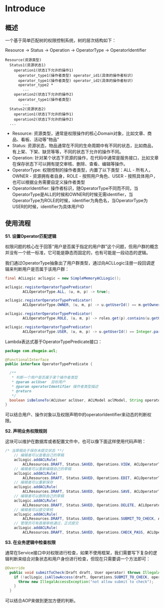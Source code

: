 # Introduce

## 概述

一个基于简单匹配树的权限控制系统，树的层次结构如下：

Resource -> Status -> Operation -> OperatorType -> OperatorIdentifier

```
Resource(资源类型)
  Status1(资源状态1)
    operation1(状态1下允许的操作1)
      operator_type1(操作者类型) operator_id1(具体的操作者标识)
      operator_type1(操作者类型) operator_id2(具体的操作者标识)
      operator_type2 *
        ...
    operation2(状态1下允许的操作2)
      operator_type1(操作者类型)
        ...
  Status2(资源状态2)
    operation1(状态1下允许的操作1)
    operation2(状态1下允许的操作2)
  ...
```

* Resource: 资源类型，通常是权限操作的核心Domain对象，比如文章、商品、看板、活动等"物品"
* Status: 资源状态，物品通常在不同的生命周期中有不同的状态，比如商品，有上架、下架、缺货等等，不同的状态下允许的操作不同。
* Operation: 针对某个状态下资源的操作，在代码中通常是服务接口，比如文章在保存状态下可以拥有提交审核、删除、查看、编辑等操作。
* OperatorType: 权限控制的操作者类型，内置了以下类型：ALL - 所有人，OWNER - 资源拥有者自身，ROLE - 按照用户角色、USER - 按照具体用户，也可以根据业务需要自定义操作者类型
* OperatorIdentifier: 操作者标识，随OperatorType不同而不同，当OperatorType是ALL的时候和OWNER的时候无需identifier，当OperatorType为ROLE的时候，identifier为角色名，当OperatorType为USER的时候，identifier为具体用户ID

## 使用流程

**S1. 设置Operator匹配逻辑**

权限问题的核心在于回答“用户是否属于指定的用户群”这个问题，但用户群的概念并没有一个统一标准，它可能是静态而固定的，也有可能是一段动态的逻辑。

我们通过OperatorType抽象出了用户群类型，通过向ACLLogic注册一段回调逻辑来判断用户是否属于该用户群：

```java
final ACLLogic aclLogic = new SimpleMemoryACLLogic();

aclLogic.registerOperatorTypePredicator(
        ACLOperatorType.ALL, (u, m, p) -> true);

aclLogic.registerOperatorTypePredicator(
        ACLOperatorType.OWNER, (u, m, p) -> u.getUserId() == m.getOwnerId());

aclLogic.registerOperatorTypePredicator(
        ACLOperatorType.ROLE, (u, m, p) -> roles.get(p).contains(u.getUserId()));

aclLogic.registerOperatorTypePredicator(
        ACLOperatorType.USER, (u, m, p) -> u.getUserId() == Integer.parseInt(p));
```

Lambda表达式基于OperatorTypePredicate接口：

```java
package com.zhugeio.acl;

@FunctionalInterface
public interface OperatorTypePredicate {

  /**
   * 判断一个用户是否属于某个操作者类型
   * @param aclUser  目标用户
   * @param operatorIdentifier 操作者类型描述
   * @return
   */
  boolean isBeloneTo(ACLUser aclUser, ACLModel aclModel, String operatorIdentifier);
}

```

可以结合用户、操作对象以及权限声明中的operatorIdentifier来动态的判断权限。

**S2. 声明业务权限规则**

这块可以维护在数据库或者配置文件中，也可以像下面这样使用代码声明：

```java
/* 当草稿处于保存未提交状态 **/
    // 编辑者可以查看自己的草稿
    aclLogic.addACLRule(
        ACLResources.DRAFT, Status.SAVED, Operations.VIEW, ACLOperatorType.OWNER, "");
    // 编辑者可以重新编辑自己的草稿
    aclLogic.addACLRule(
        ACLResources.DRAFT, Status.SAVED, Operations.EDIT, ACLOperatorType.OWNER, "");
    // 编辑者可以重新保存
    aclLogic.addACLRule(
        ACLResources.DRAFT, Status.SAVED, Operations.SAVE, ACLOperatorType.OWNER, "");
    // 编辑者可以删除自己的草稿
    aclLogic.addACLRule(
        ACLResources.DRAFT, Status.SAVED, Operations.DELETE, ACLOperatorType.OWNER, "");
    // 编辑者可以提交审核
    aclLogic.addACLRule(
        ACLResources.DRAFT, Status.SAVED, Operations.SUBMIT_TO_CHECK, ACLOperatorType.OWNER, "");
    // 管理员可有直接审核通过，正式提交
    aclLogic.addACLRule(
        ACLResources.DRAFT, Status.SAVED, Operations.CHECK_PASS, ACLOperatorType.OWNER, "");
```



**S3. 在业务逻辑中检查权限**

通常在Service接口中对权限进行检查，如果不使用框架，我们需要写下复杂的逻辑判断来结合对象状态和用户身份进行检查，但现在只需要调一个方法即可：

```java
@Override
  public void submitToCheck(Draft draft, User operator) throws IllegalAccessException{
    if (!aclLogic.isAllowAccess(draft, Operations.SUBMIT_TO_CHECK, operator)) {
      throw new IllegalAccessException("not allow submit to check");
    }
  }
```

可以结合AOP来做到更加方便的判断。